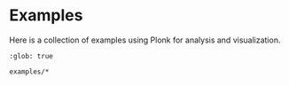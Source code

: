 # Examples

Here is a collection of examples using Plonk for analysis and visualization.

```{toctree}
:glob: true

examples/*
```
